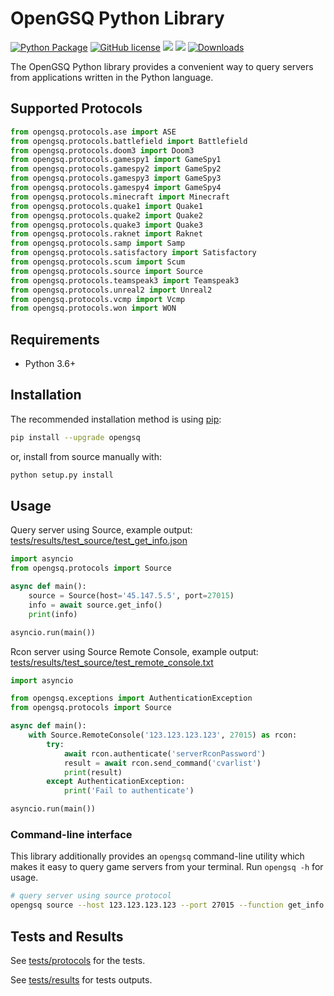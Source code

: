 # OpenGSQ Python Library
[![Python Package](https://github.com/opengsq/opengsq-python/actions/workflows/python-package.yml/badge.svg)](https://github.com/opengsq/opengsq-python/actions/workflows/python-package.yml)
[![GitHub license](https://img.shields.io/github/license/opengsq/opengsq-python)](https://github.com/opengsq/opengsq-python/blob/main/LICENSE)
[![](https://img.shields.io/pypi/v/opengsq.svg)](https://pypi.org/project/opengsq/)
[![](https://img.shields.io/pypi/pyversions/opengsq.svg)](https://pypi.org/project/opengsq/)
[![Downloads](https://pepy.tech/badge/opengsq)](https://pepy.tech/project/opengsq)

The OpenGSQ Python library provides a convenient way to query servers
from applications written in the Python language.

## Supported Protocols
```py
from opengsq.protocols.ase import ASE
from opengsq.protocols.battlefield import Battlefield
from opengsq.protocols.doom3 import Doom3
from opengsq.protocols.gamespy1 import GameSpy1
from opengsq.protocols.gamespy2 import GameSpy2
from opengsq.protocols.gamespy3 import GameSpy3
from opengsq.protocols.gamespy4 import GameSpy4
from opengsq.protocols.minecraft import Minecraft
from opengsq.protocols.quake1 import Quake1
from opengsq.protocols.quake2 import Quake2
from opengsq.protocols.quake3 import Quake3
from opengsq.protocols.raknet import Raknet
from opengsq.protocols.samp import Samp
from opengsq.protocols.satisfactory import Satisfactory
from opengsq.protocols.scum import Scum
from opengsq.protocols.source import Source
from opengsq.protocols.teamspeak3 import Teamspeak3
from opengsq.protocols.unreal2 import Unreal2
from opengsq.protocols.vcmp import Vcmp
from opengsq.protocols.won import WON
```

## Requirements

-   Python 3.6+

## Installation

The recommended installation method is using [pip](http://pip-installer.org/):

```sh
pip install --upgrade opengsq
```

or, install from source manually with:

```sh
python setup.py install
```

## Usage

Query server using Source, example output: [tests/results/test_source/test_get_info.json](/tests/results/test_source/test_get_info.json)
```py
import asyncio
from opengsq.protocols import Source

async def main():
    source = Source(host='45.147.5.5', port=27015)
    info = await source.get_info()
    print(info)

asyncio.run(main())
```

Rcon server using Source Remote Console, example output: [tests/results/test_source/test_remote_console.txt](/tests/results/test_source/test_remote_console.txt)
```py
import asyncio

from opengsq.exceptions import AuthenticationException
from opengsq.protocols import Source

async def main():
    with Source.RemoteConsole('123.123.123.123', 27015) as rcon:
        try:
            await rcon.authenticate('serverRconPassword')
            result = await rcon.send_command('cvarlist')
            print(result)
        except AuthenticationException:
            print('Fail to authenticate')

asyncio.run(main())
```

### Command-line interface

This library additionally provides an `opengsq` command-line utility
which makes it easy to query game servers from your terminal. Run
`opengsq -h` for usage.

```sh
# query server using source protocol
opengsq source --host 123.123.123.123 --port 27015 --function get_info
```

## Tests and Results

See [tests/protocols](/tests/protocols) for the tests.

See [tests/results](/tests/results) for tests outputs.
